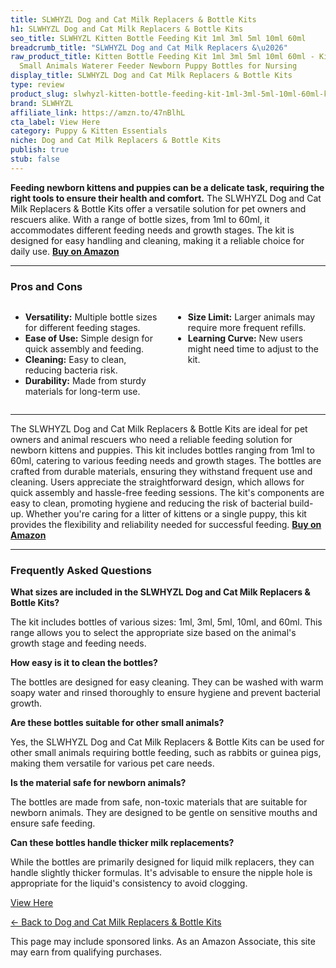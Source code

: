 ```yaml
---
title: SLWHYZL Dog and Cat Milk Replacers & Bottle Kits
h1: SLWHYZL Dog and Cat Milk Replacers & Bottle Kits
seo_title: SLWHYZL Kitten Bottle Feeding Kit 1ml 3ml 5ml 10ml 60ml
breadcrumb_title: "SLWHYZL Dog and Cat Milk Replacers &\u2026"
raw_product_title: Kitten Bottle Feeding Kit 1ml 3ml 5ml 10ml 60ml - Kitten Milk Replacement
  Small Animals Waterer Feeder Newborn Puppy Bottles for Nursing
display_title: SLWHYZL Dog and Cat Milk Replacers & Bottle Kits
type: review
product_slug: slwhyzl-kitten-bottle-feeding-kit-1ml-3ml-5ml-10ml-60ml-kitten-milk-rep-75618031
brand: SLWHYZL
affiliate_link: https://amzn.to/47nBlhL
cta_label: View Here
category: Puppy & Kitten Essentials
niche: Dog and Cat Milk Replacers & Bottle Kits
publish: true
stub: false
---
```


<div id="intro" class="full-width">
  <p><strong>Feeding newborn kittens and puppies can be a delicate task, requiring the right tools to ensure their health and comfort.</strong> The SLWHYZL Dog and Cat Milk Replacers & Bottle Kits offer a versatile solution for pet owners and rescuers alike. With a range of bottle sizes, from 1ml to 60ml, it accommodates different feeding needs and growth stages. The kit is designed for easy handling and cleaning, making it a reliable choice for daily use. <a href="https://amzn.to/47nBlhL" rel="nofollow sponsored noopener" target="_blank"><strong>Buy on Amazon</strong></a></p>
</div>

<hr />
<h3 id="pros-cons">Pros and Cons</h3>
<div class="pc-grid" style="display:grid;grid-template-columns:1fr 1fr;gap:16px;">
  <ul>
    <li><strong>Versatility:</strong> Multiple bottle sizes for different feeding stages.</li>
    <li><strong>Ease of Use:</strong> Simple design for quick assembly and feeding.</li>
    <li><strong>Cleaning:</strong> Easy to clean, reducing bacteria risk.</li>
    <li><strong>Durability:</strong> Made from sturdy materials for long-term use.</li>
  </ul>
  <ul>
    <li><strong>Size Limit:</strong> Larger animals may require more frequent refills.</li>
    <li><strong>Learning Curve:</strong> New users might need time to adjust to the kit.</li>
  </ul>
</div>
<hr />

<div class="full-width">
  <p>The SLWHYZL Dog and Cat Milk Replacers & Bottle Kits are ideal for pet owners and animal rescuers who need a reliable feeding solution for newborn kittens and puppies. This kit includes bottles ranging from 1ml to 60ml, catering to various feeding needs and growth stages. The bottles are crafted from durable materials, ensuring they withstand frequent use and cleaning. Users appreciate the straightforward design, which allows for quick assembly and hassle-free feeding sessions. The kit's components are easy to clean, promoting hygiene and reducing the risk of bacterial build-up. Whether you're caring for a litter of kittens or a single puppy, this kit provides the flexibility and reliability needed for successful feeding. <a href="https://amzn.to/47nBlhL" rel="nofollow sponsored noopener" target="_blank"><strong>Buy on Amazon</strong></a></p>
</div>

<hr />
<h3 id="faqs">Frequently Asked Questions</h3>

<p><strong>What sizes are included in the SLWHYZL Dog and Cat Milk Replacers & Bottle Kits?</strong></p>
<p>The kit includes bottles of various sizes: 1ml, 3ml, 5ml, 10ml, and 60ml. This range allows you to select the appropriate size based on the animal's growth stage and feeding needs.</p>

<p><strong>How easy is it to clean the bottles?</strong></p>
<p>The bottles are designed for easy cleaning. They can be washed with warm soapy water and rinsed thoroughly to ensure hygiene and prevent bacterial growth.</p>

<p><strong>Are these bottles suitable for other small animals?</strong></p>
<p>Yes, the SLWHYZL Dog and Cat Milk Replacers & Bottle Kits can be used for other small animals requiring bottle feeding, such as rabbits or guinea pigs, making them versatile for various pet care needs.</p>

<p><strong>Is the material safe for newborn animals?</strong></p>
<p>The bottles are made from safe, non-toxic materials that are suitable for newborn animals. They are designed to be gentle on sensitive mouths and ensure safe feeding.</p>

<p><strong>Can these bottles handle thicker milk replacements?</strong></p>
<p>While the bottles are primarily designed for liquid milk replacers, they can handle slightly thicker formulas. It's advisable to ensure the nipple hole is appropriate for the liquid's consistency to avoid clogging.</p>
<p><a class="btn" href="https://amzn.to/47nBlhL" target="_blank" rel="nofollow sponsored noopener">View Here</a></p>
<p><a href="/roundups/puppy-kitten-essentials/dog-and-cat-milk-replacers-bottle-kits/">← Back to Dog and Cat Milk Replacers & Bottle Kits</a></p>
<aside class="disclosure">This page may include sponsored links. As an Amazon Associate, this site may earn from qualifying purchases.</aside>
